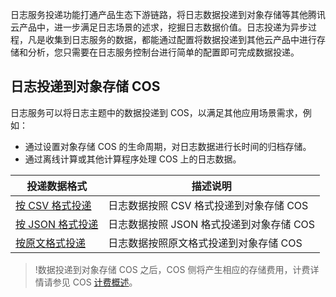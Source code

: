 

日志服务投递功能打通产品生态下游链路，将日志数据投递到对象存储等其他腾讯云产品中，进一步满足日志场景的述求，挖掘日志数据价值。日志投递为异步过程，凡是收集到日志服务的数据，都能通过配置将数据投递到其他云产品中进行存储和分析，您只需要在日志服务控制台进行简单的配置即可完成数据投递。

## 日志投递到对象存储 COS

日志服务可以将日志主题中的数据投递到 COS，以满足其他应用场景需求，例如：

- 通过设置对象存储 COS 的生命周期，对日志数据进行长时间的归档存储。
- 通过离线计算或其他计算程序处理 COS 上的日志数据。

| 投递数据格式                                                 | 描述说明                                |
| ------------------------------------------------------------ | --------------------------------------- |
| [按 CSV 格式投递](https://intl.cloud.tencent.com/document/product/614/31582) | 日志数据按照 CSV 格式投递到对象存储 COS  |
| [按 JSON 格式投递](https://intl.cloud.tencent.com/document/product/614/31583) | 日志数据按照 JSON 格式投递到对象存储 COS |
| [按原文格式投递](https://intl.cloud.tencent.com/document/product/614/31584) | 日志数据按照原文格式投递到对象存储 COS   |

>!数据投递到对象存储 COS 之后，COS 侧将产生相应的存储费用，计费详情请参见 COS [计费概述](https://intl.cloud.tencent.com/document/product/436/16871)。

